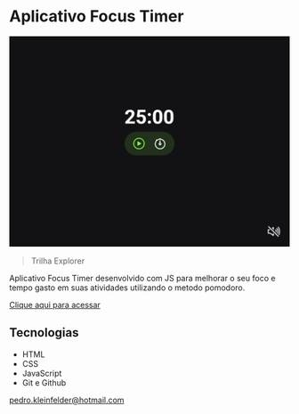 # Aplicativo Focus Timer

![preview](./.github/Preview.jpg)

> Trilha Explorer

Aplicativo Focus Timer desenvolvido com JS para melhorar o seu foco e tempo gasto em suas atividades utilizando o metodo pomodoro.

[Clique aqui para acessar](https://pedro-k.github.io/focus_timer/)

## Tecnologias

- HTML
- CSS
- JavaScript
- Git e Github

pedro.kleinfelder@hotmail.com